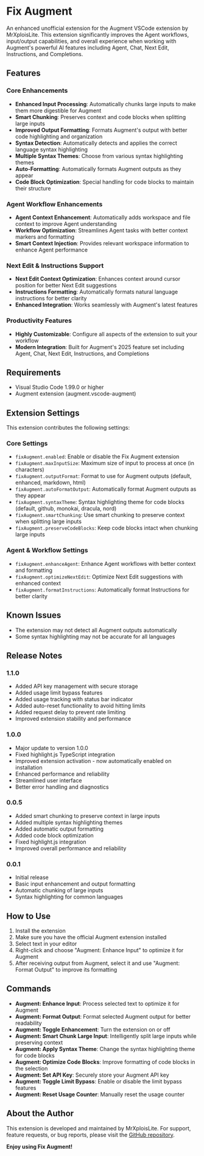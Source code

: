 # Fix Augment

An enhanced unofficial extension for the Augment VSCode extension by MrXploisLite. This extension significantly improves the Agent workflows, input/output capabilities, and overall experience when working with Augment's powerful AI features including Agent, Chat, Next Edit, Instructions, and Completions.

## Features

### Core Enhancements
- **Enhanced Input Processing**: Automatically chunks large inputs to make them more digestible for Augment
- **Smart Chunking**: Preserves context and code blocks when splitting large inputs
- **Improved Output Formatting**: Formats Augment's output with better code highlighting and organization
- **Syntax Detection**: Automatically detects and applies the correct language syntax highlighting
- **Multiple Syntax Themes**: Choose from various syntax highlighting themes
- **Auto-Formatting**: Automatically formats Augment outputs as they appear
- **Code Block Optimization**: Special handling for code blocks to maintain their structure

### Agent Workflow Enhancements
- **Agent Context Enhancement**: Automatically adds workspace and file context to improve Agent understanding
- **Workflow Optimization**: Streamlines Agent tasks with better context markers and formatting
- **Smart Context Injection**: Provides relevant workspace information to enhance Agent performance

### Next Edit & Instructions Support
- **Next Edit Context Optimization**: Enhances context around cursor position for better Next Edit suggestions
- **Instructions Formatting**: Automatically formats natural language instructions for better clarity
- **Enhanced Integration**: Works seamlessly with Augment's latest features

### Productivity Features
- **Highly Customizable**: Configure all aspects of the extension to suit your workflow
- **Modern Integration**: Built for Augment's 2025 feature set including Agent, Chat, Next Edit, Instructions, and Completions

## Requirements

- Visual Studio Code 1.99.0 or higher
- Augment extension (augment.vscode-augment)

## Extension Settings

This extension contributes the following settings:

### Core Settings
- `fixAugment.enabled`: Enable or disable the Fix Augment extension
- `fixAugment.maxInputSize`: Maximum size of input to process at once (in characters)
- `fixAugment.outputFormat`: Format to use for Augment outputs (default, enhanced, markdown, html)
- `fixAugment.autoFormatOutput`: Automatically format Augment outputs as they appear
- `fixAugment.syntaxTheme`: Syntax highlighting theme for code blocks (default, github, monokai, dracula, nord)
- `fixAugment.smartChunking`: Use smart chunking to preserve context when splitting large inputs
- `fixAugment.preserveCodeBlocks`: Keep code blocks intact when chunking large inputs

### Agent & Workflow Settings
- `fixAugment.enhanceAgent`: Enhance Agent workflows with better context and formatting
- `fixAugment.optimizeNextEdit`: Optimize Next Edit suggestions with enhanced context
- `fixAugment.formatInstructions`: Automatically format Instructions for better clarity

## Known Issues

- The extension may not detect all Augment outputs automatically
- Some syntax highlighting may not be accurate for all languages

## Release Notes

### 1.1.0

- Added API key management with secure storage
- Added usage limit bypass features
- Added usage tracking with status bar indicator
- Added auto-reset functionality to avoid hitting limits
- Added request delay to prevent rate limiting
- Improved extension stability and performance

### 1.0.0

- Major update to version 1.0.0
- Fixed highlight.js TypeScript integration
- Improved extension activation - now automatically enabled on installation
- Enhanced performance and reliability
- Streamlined user interface
- Better error handling and diagnostics

### 0.0.5

- Added smart chunking to preserve context in large inputs
- Added multiple syntax highlighting themes
- Added automatic output formatting
- Added code block optimization
- Fixed highlight.js integration
- Improved overall performance and reliability

### 0.0.1

- Initial release
- Basic input enhancement and output formatting
- Automatic chunking of large inputs
- Syntax highlighting for common languages

## How to Use

1. Install the extension
2. Make sure you have the official Augment extension installed
3. Select text in your editor
4. Right-click and choose "Augment: Enhance Input" to optimize it for Augment
5. After receiving output from Augment, select it and use "Augment: Format Output" to improve its formatting

## Commands

- **Augment: Enhance Input**: Process selected text to optimize it for Augment
- **Augment: Format Output**: Format selected Augment output for better readability
- **Augment: Toggle Enhancement**: Turn the extension on or off
- **Augment: Smart Chunk Large Input**: Intelligently split large inputs while preserving context
- **Augment: Apply Syntax Theme**: Change the syntax highlighting theme for code blocks
- **Augment: Optimize Code Blocks**: Improve formatting of code blocks in the selection
- **Augment: Set API Key**: Securely store your Augment API key
- **Augment: Toggle Limit Bypass**: Enable or disable the limit bypass features
- **Augment: Reset Usage Counter**: Manually reset the usage counter

## About the Author

This extension is developed and maintained by MrXploisLite. For support, feature requests, or bug reports, please visit the [GitHub repository](https://github.com/MrXploisLite/fix-augment).

**Enjoy using Fix Augment!**
